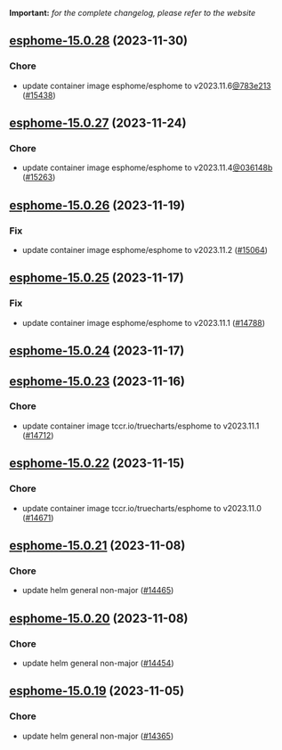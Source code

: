 **Important:**
*for the complete changelog, please refer to the website*












## [esphome-15.0.28](https://github.com/truecharts/charts/compare/esphome-15.0.27...esphome-15.0.28) (2023-11-30)

### Chore

- update container image esphome/esphome to v2023.11.6[@783e213](https://github.com/783e213) ([#15438](https://github.com/truecharts/charts/issues/15438))
  
  


## [esphome-15.0.27](https://github.com/truecharts/charts/compare/esphome-15.0.26...esphome-15.0.27) (2023-11-24)

### Chore

- update container image esphome/esphome to v2023.11.4[@036148b](https://github.com/036148b) ([#15263](https://github.com/truecharts/charts/issues/15263))
  
  


## [esphome-15.0.26](https://github.com/truecharts/charts/compare/esphome-15.0.25...esphome-15.0.26) (2023-11-19)

### Fix

- update container image esphome/esphome to v2023.11.2 ([#15064](https://github.com/truecharts/charts/issues/15064))
  
  


## [esphome-15.0.25](https://github.com/truecharts/charts/compare/esphome-15.0.24...esphome-15.0.25) (2023-11-17)

### Fix

- update container image esphome/esphome to v2023.11.1 ([#14788](https://github.com/truecharts/charts/issues/14788))
  
  


## [esphome-15.0.24](https://github.com/truecharts/charts/compare/esphome-15.0.23...esphome-15.0.24) (2023-11-17)




## [esphome-15.0.23](https://github.com/truecharts/charts/compare/esphome-15.0.22...esphome-15.0.23) (2023-11-16)

### Chore

- update container image tccr.io/truecharts/esphome to v2023.11.1 ([#14712](https://github.com/truecharts/charts/issues/14712))
  
  


## [esphome-15.0.22](https://github.com/truecharts/charts/compare/esphome-15.0.21...esphome-15.0.22) (2023-11-15)

### Chore

- update container image tccr.io/truecharts/esphome to v2023.11.0 ([#14671](https://github.com/truecharts/charts/issues/14671))
  
  


## [esphome-15.0.21](https://github.com/truecharts/charts/compare/esphome-15.0.20...esphome-15.0.21) (2023-11-08)

### Chore

- update helm general non-major ([#14465](https://github.com/truecharts/charts/issues/14465))
  
  


## [esphome-15.0.20](https://github.com/truecharts/charts/compare/esphome-15.0.19...esphome-15.0.20) (2023-11-08)

### Chore

- update helm general non-major ([#14454](https://github.com/truecharts/charts/issues/14454))
  
  


## [esphome-15.0.19](https://github.com/truecharts/charts/compare/esphome-15.0.18...esphome-15.0.19) (2023-11-05)

### Chore

- update helm general non-major ([#14365](https://github.com/truecharts/charts/issues/14365))
  
  

